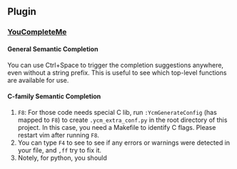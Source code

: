 Plugin
------

### [YouCompleteMe](https://github.com/Valloric/YouCompleteMe)

#### General Semantic Completion

You can use Ctrl+Space to trigger the completion suggestions anywhere,
even without a string prefix. This is useful to see which top-level
functions are available for use.

#### C-family Semantic Completion

1.  `F8`: For those code needs special C lib, run `:YcmGenerateConfig`
    (has mapped to `F8`) to create `.ycm_extra_conf.py` in the root
    directory of this project. In this case, you need a Makefile to
    identify C flags. Please restart vim after running `F8`.
2.  You can type `F4` to see to see if any errors or warnings were
    detected in your file, and `,ff` try to fix it.
3.  Notely, for python, you should

